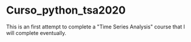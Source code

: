 # Curso_python_tsa2020
This is an first attempt to complete a "Time Series Analysis" course that I will complete eventually.
